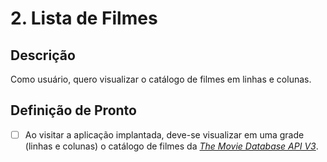 # 2. Lista de Filmes

## Descrição

Como usuário, quero visualizar o catálogo de filmes em linhas e colunas.

## Definição de Pronto

- [ ] Ao visitar a aplicação implantada, deve-se visualizar em uma grade (linhas e colunas) o catálogo de filmes da [_The Movie Database API V3_](https://developer.themoviedb.org/docs).
